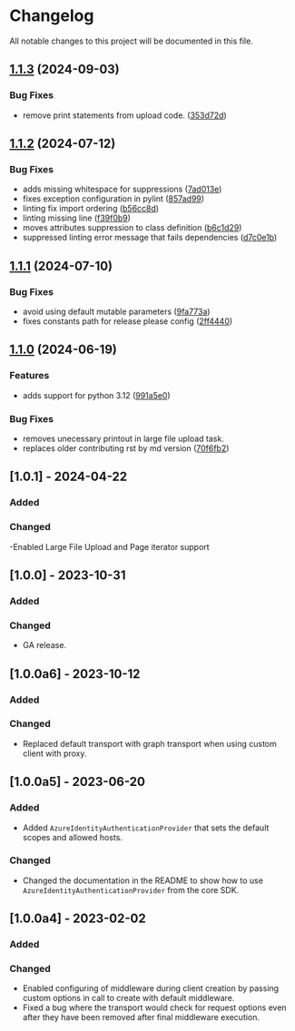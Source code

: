 # Changelog

All notable changes to this project will be documented in this file.

## [1.1.3](https://github.com/microsoftgraph/msgraph-sdk-python-core/compare/v1.1.2...v1.1.3) (2024-09-03)


### Bug Fixes

* remove print statements from upload code. ([353d72d](https://github.com/microsoftgraph/msgraph-sdk-python-core/commit/353d72da513e0c5b809d31a8d921de0a0bde10be))

## [1.1.2](https://github.com/microsoftgraph/msgraph-sdk-python-core/compare/v1.1.1...v1.1.2) (2024-07-12)


### Bug Fixes

* adds missing whitespace for suppressions ([7ad013e](https://github.com/microsoftgraph/msgraph-sdk-python-core/commit/7ad013e52190ab607dfe82c86ae68c87e7abe4cc))
* fixes exception configuration in pylint ([857ad99](https://github.com/microsoftgraph/msgraph-sdk-python-core/commit/857ad9950a0200dbe69d4b96052725624fbe8833))
* linting fix import ordering ([b56cc8d](https://github.com/microsoftgraph/msgraph-sdk-python-core/commit/b56cc8d11221166fbd4c8002dfdf9eb027968b5e))
* linting missing line ([f39f0b9](https://github.com/microsoftgraph/msgraph-sdk-python-core/commit/f39f0b9b68f94b91c6b179f5f65db960922ecc77))
* moves attributes suppression to class definition ([b6c1d29](https://github.com/microsoftgraph/msgraph-sdk-python-core/commit/b6c1d29777829aedf50cadf994e9b8ea68d8ed4a))
* suppressed linting error message that fails dependencies ([d7c0e1b](https://github.com/microsoftgraph/msgraph-sdk-python-core/commit/d7c0e1b901ffb0970eb6b94dd623dda41995a772))

## [1.1.1](https://github.com/microsoftgraph/msgraph-sdk-python-core/compare/v1.1.0...v1.1.1) (2024-07-10)


### Bug Fixes

* avoid using default mutable parameters ([9fa773a](https://github.com/microsoftgraph/msgraph-sdk-python-core/commit/9fa773a7ca92f916a6eb593f033322d5a1918a10))
* fixes constants path for release please config ([2ff4440](https://github.com/microsoftgraph/msgraph-sdk-python-core/commit/2ff4440a18347feb173a40010ab4d9910717c6b6))

## [1.1.0](https://github.com/microsoftgraph/msgraph-sdk-python-core/compare/v1.0.1...v1.1.0) (2024-06-19)


### Features

* adds support for python 3.12 ([991a5e0](https://github.com/microsoftgraph/msgraph-sdk-python-core/commit/991a5e0bc2ea4db108a127a1d079967b97ae1280))


### Bug Fixes

* removes unecessary printout in large file upload task.
* replaces older contributing rst by md version ([70f6fb2](https://github.com/microsoftgraph/msgraph-sdk-python-core/commit/70f6fb25e612b7d01abba27c6c43ca43f166dcbf))

## [1.0.1] - 2024-04-22

### Added

### Changed

 -Enabled Large File Upload and Page iterator support

## [1.0.0] - 2023-10-31

### Added

### Changed

- GA release.

## [1.0.0a6] - 2023-10-12

### Added

### Changed

- Replaced default transport with graph transport when using custom client with proxy.

## [1.0.0a5] - 2023-06-20

### Added

- Added `AzureIdentityAuthenticationProvider` that sets the default scopes and allowed hosts.

### Changed

- Changed the documentation in the README to show how to use `AzureIdentityAuthenticationProvider` from the core SDK.

## [1.0.0a4] - 2023-02-02

### Added

### Changed

- Enabled configuring of middleware during client creation by passing custom options in call to create with default middleware.
- Fixed a bug where the transport would check for request options even after they have been removed after final middleware execution.
